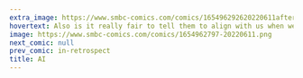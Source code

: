 ```yaml
---
extra_image: https://www.smbc-comics.com/comics/165496292620220611after.png
hovertext: Also is it really fair to tell them to align with us when we don't align with each other?
image: https://www.smbc-comics.com/comics/1654962797-20220611.png
next_comic: null
prev_comic: in-retrospect
title: AI
---
```


